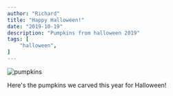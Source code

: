 ```yaml
---
author: "Richard"
title: "Happy Halloween!"
date: "2019-10-19"
description: "Pumpkins from halloween 2019"
tags: [
    "halloween",
]
---
```


![pumpkins](../2019-10-19-halloween-pumpkins.jpg)

Here's the pumpkins we carved this year for Halloween!
